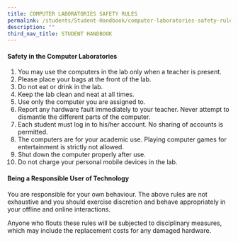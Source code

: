 ```yaml
---
title: COMPUTER LABORATORIES SAFETY RULES
permalink: /students/Student-Handbook/computer-laboratories-safety-rules/
description: ""
third_nav_title: STUDENT HANDBOOK
---
```



#### **Safety in the Computer Laboratories** 

1.  You may use the computers in the lab only when a teacher is present.
2.  Please place your bags at the front of the lab.
3.  Do not eat or drink in the lab.
4.  Keep the lab clean and neat at all times.
5.  Use only the computer you are assigned to.
6.  Report any hardware fault immediately to your teacher. Never attempt to dismantle the different parts of the computer.
7.  Each student must log in to his/her account. No sharing of accounts is permitted.
8.  The computers are for your academic use. Playing computer games for entertainment is strictly not allowed.
9.  Shut down the computer properly after use.
10.  Do not charge your personal mobile devices in the lab.

#### **Being a Responsible User of Technology**

You are responsible for your own behaviour. The above rules are not exhaustive and you should exercise discretion and behave appropriately in your offline and online interactions.

Anyone who flouts these rules will be subjected to disciplinary measures, which may include the replacement costs for any damaged hardware.